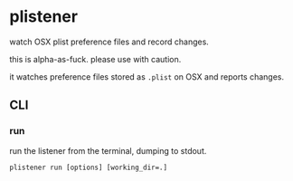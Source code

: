 # plistener

<!-- summary -->

watch OSX plist preference files and record changes.

<!-- /summary -->
<!-- description -->

this is alpha-as-fuck. please use with caution.

it watches preference files stored as `.plist` on OSX and reports changes.

<!-- /description -->

## CLI

### run

<!-- run:description -->

run the listener from the terminal, dumping to stdout.

<!-- /run:description -->
<!-- run:syntax -->
    
    plistener run [options] [working_dir=.]

<!-- /run:syntax -->

